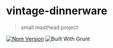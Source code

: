 # vintage-dinnerware

> small masthead project

[![Npm Version](http://img.shields.io/npm/v/vintage-dinnerware.svg?style=flat-square)](https://www.npmjs.org/package/vintage-dinnerware) ![Built With Grunt](http://img.shields.io/badge/built%20with-grunt-fcaa31.svg?style=flat-square)

